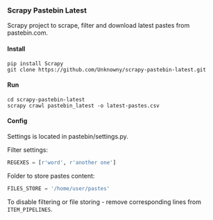 ### Scrapy Pastebin Latest 
Scrapy project to scrape, filter and download latest pastes from pastebin.com.
#### Install
    pip install Scrapy
    git clone https://github.com/Unknowny/scrapy-pastebin-latest.git
#### Run
    cd scrapy-pastebin-latest
    scrapy crawl pastebin_latest -o latest-pastes.csv
#### Config
Settings is located in pastebin/settings.py.

Filter settings:
```python
REGEXES = [r'word', r'another one']
```
Folder to store pastes content:
```python
FILES_STORE = '/home/user/pastes'
```
To disable filtering or file storing - remove corresponding lines from `ITEM_PIPELINES`.

